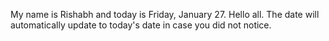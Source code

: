 My name is Rishabh and today is Friday, January 27. Hello all. The date will automatically update to today's date in case you did not notice.
